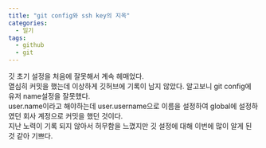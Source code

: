 ```yaml
---
title: "git config와 ssh key의 지옥"
categories:
  - 일기
tags:
  - github
  - git
---
```


깃 초기 설정을 처음에 잘못해서 계속 헤매었다.   
열심히 커밋을 했는데 이상하게 깃허브에 기록이 남지 않았다. 알고보니 git config에 유저 name설정을 잘못했다.   
user.name이라고 해야하는데 user.username으로 이름을 설정하여 global에 설정하였던 회사 계정으로 커밋을 했던 것이다.   
지난 노력이 기록 되지 않아서 허무함을 느꼈지만 깃 설정에 대해 이번에 많이 알게 된 것 같아 기쁘다.
